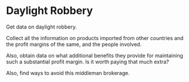 # Daylight Robbery

Get data on daylight robbery. 

Collect all the information on products imported from other countries and the profit margins of the same, and the people involved.

Also, obtain data on what additional benefits they provide for maintaining such a substantial profit margin. Is it worth paying that much extra?

Also, find ways to avoid this middleman brokerage.
